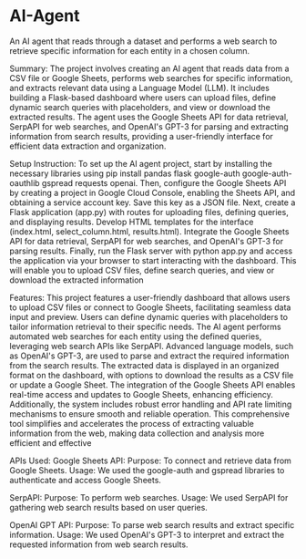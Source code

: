 # AI-Agent
An AI agent that reads through a dataset and performs a web search to retrieve specific information for each entity in a chosen column.

Summary:
The project involves creating an AI agent that reads data from a CSV file or Google Sheets, performs web searches for specific information, and extracts relevant data using a Language Model (LLM). It includes building a Flask-based dashboard where users can upload files, define dynamic search queries with placeholders, and view or download the extracted results. The agent uses the Google Sheets API for data retrieval, SerpAPI for web searches, and OpenAI's GPT-3 for parsing and extracting information from search results, providing a user-friendly interface for efficient data extraction and organization.

Setup Instruction:
To set up the AI agent project, start by installing the necessary libraries using pip install pandas flask google-auth google-auth-oauthlib gspread requests openai. Then, configure the Google Sheets API by creating a project in Google Cloud Console, enabling the Sheets API, and obtaining a service account key. Save this key as a JSON file. Next, create a Flask application (app.py) with routes for uploading files, defining queries, and displaying results. Develop HTML templates for the interface (index.html, select_column.html, results.html). Integrate the Google Sheets API for data retrieval, SerpAPI for web searches, and OpenAI's GPT-3 for parsing results. Finally, run the Flask server with python app.py and access the application via your browser  to start interacting with the dashboard. This will enable you to upload CSV files, define search queries, and view or download the extracted information

Features:
This project features a user-friendly dashboard that allows users to upload CSV files or connect to Google Sheets, facilitating seamless data input and preview. Users can define dynamic queries with placeholders to tailor information retrieval to their specific needs. The AI agent performs automated web searches for each entity using the defined queries, leveraging web search APIs like SerpAPI. Advanced language models, such as OpenAI's GPT-3, are used to parse and extract the required information from the search results. The extracted data is displayed in an organized format on the dashboard, with options to download the results as a CSV file or update a Google Sheet. The integration of the Google Sheets API enables real-time access and updates to Google Sheets, enhancing efficiency. Additionally, the system includes robust error handling and API rate limiting mechanisms to ensure smooth and reliable operation. This comprehensive tool simplifies and accelerates the process of extracting valuable information from the web, making data collection and analysis more efficient and effective

APIs Used:
Google Sheets API:
Purpose: To connect and retrieve data from Google Sheets.
Usage: We used the google-auth and gspread libraries to authenticate and access Google Sheets.

SerpAPI:
Purpose: To perform web searches.
Usage: We used SerpAPI for gathering web search results based on user queries.

OpenAI GPT API:
Purpose: To parse web search results and extract specific information.
Usage: We used OpenAI's GPT-3 to interpret and extract the requested information from web search results.
